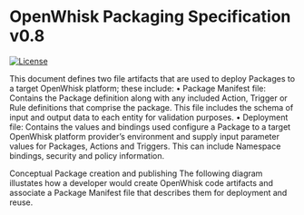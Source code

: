 # OpenWhisk Packaging Specification v0.8

[![License](https://img.shields.io/badge/license-Apache--2.0-blue.svg)](http://www.apache.org/licenses/LICENSE-2.0)

This document defines two file artifacts that are used to deploy Packages to a target OpenWhisk platform; these include:
•	Package Manifest file: Contains the Package definition along with any included Action, Trigger or Rule definitions that comprise the package.  This file includes the schema of input and output data to each entity for validation purposes.
•	Deployment file: Contains the values and bindings used configure a Package to a target OpenWhisk platform provider’s environment and supply input parameter values for Packages, Actions and Triggers.  This can include Namespace bindings, security and policy information.

Conceptual Package creation and publishing
The following diagram illustates how a developer would create OpenWhisk code artifacts and associate a Package Manifest file that describes them for deployment and reuse.
